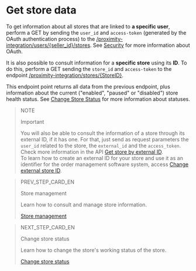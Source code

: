 # Get store data

To get information about all stores that are linked to **a specific user**, perform a GET by sending the `user_id` and `access-token` (generated by the OAuth authentication process) to the [/proximity-integration/users/{seller_id}/stores](/developers/en/reference/mp_delivery/_proximity-integration_users_seller_id_stores/get). See [Security](/developers/en/guides/security/oauth/introduction) for more information about OAuth.

It is also possible to consult information for a **specific store** using its **ID**. To do this, perform a GET sending the `store_id` and `access-token` to the endpoint [/proximity-integration/stores/{StoreID}](/developers/en/reference/mp_delivery/_proximity-integration_users_SellerID_stores_external_id_ExternalID/get).

This endpoint point returns all data from the previous endpoint, plus information about the current ("enabled", "paused" or "disabled") store health status. See [Change Store Status](/developers/en/docs/mp-delivery/store-management/change-store-status) for more information about statuses.

> NOTE
>
> Important
>
> You will also be able to consult the information of a store through its external ID, if it has one. For that, just send as request parameters the `user_id` related to the store, the `external_id` and the `access_token`. Check more information in the API [Get store by external ID](/developers/pt/reference/mp_delivery/_proximity-integration_users_SellerID_stores_external_id_ExternalID/get).
> </br>
> To learn how to create an external ID for your store and use it as an identifier for the order management software system, access [Change external store ID](/developers/en/docs/mp-delivery/store-management/change-store-external-id).

> PREV_STEP_CARD_EN
>
> Store management
>
> Learn how to consult and manage store information.
>
> [Store management](/developers/en/docs/mp-delivery/store-management)

> NEXT_STEP_CARD_EN
>
> Change store status
>
> Learn how to change the store's working status of the store.
>
> [Change store status](/developers/en/docs/mp-delivery/store-management/change-store-status)